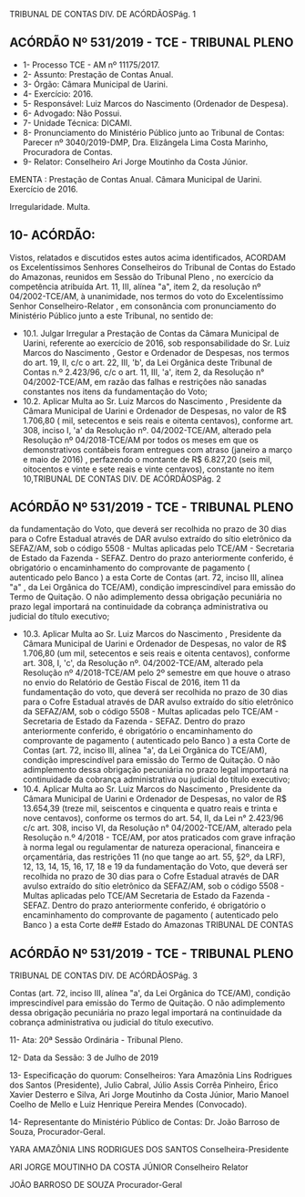 TRIBUNAL DE CONTAS DIV. DE ACÓRDÃOSPág. 1

## ACÓRDÃO Nº 531/2019 - TCE - TRIBUNAL PLENO

- 1- Processo TCE - AM nº 11175/2017.
- 2- Assunto: Prestação de Contas Anual.
- 3- Órgão: Câmara Municipal de Uarini.
- 4- Exercício: 2016.
- 5- Responsável: Luiz Marcos do Nascimento (Ordenador de Despesa).
- 6- Advogado: Não Possui.
- 7- Unidade Técnica: DICAMI.
- 8- Pronunciamento  do  Ministério  Público  junto  ao  Tribunal  de  Contas: Parecer  nº 3040/2019-DMP, Dra. Elizângela Lima Costa Marinho, Procuradora de Contas.
- 9- Relator: Conselheiro Ari Jorge Moutinho da Costa Júnior.

EMENTA : Prestação  de  Contas  Anual. Câmara Municipal de Uarini. Exercício de 2016.

Irregularidade. Multa.

## 10-  ACÓRDÃO:

Vistos, relatados e discutidos estes autos acima identificados, ACORDAM os Excelentíssimos Senhores Conselheiros do Tribunal de Contas do Estado do Amazonas, reunidos em Sessão do Tribunal Pleno , no exercício da competência atribuída Art. 11, III, alínea "a", item 2, da resolução nº 04/2002-TCE/AM, à unanimidade, nos termos do voto do Excelentíssimo Senhor Conselheiro-Relator , em consonância com pronunciamento do Ministério Público junto a este Tribunal, no sentido de:

- 10.1. Julgar Irregular a Prestação de Contas da Câmara Municipal de Uarini, referente  ao  exercício  de  2016,  sob  responsabilidade  do Sr.  Luiz Marcos do Nascimento , Gestor e Ordenador de Despesas, nos termos do art. 19, II, c/c o art. 22, III, 'b', da Lei Orgânica deste Tribunal de Contas  n.º  2.423/96,  c/c  o  art.  11,  III,  'a',  item  2,  da  Resolução  n° 04/2002-TCE/AM,  em  razão  das  falhas  e  restrições  não  sanadas constantes nos itens da fundamentação do Voto;
- 10.2. Aplicar  Multa ao Sr.  Luiz  Marcos  do  Nascimento ,  Presidente  da Câmara Municipal de Uarini e Ordenador de Despesas, no valor de R$ 1.706,80 ( mil, setecentos e seis reais e oitenta centavos), conforme art. 308,  inciso  I,  'a'  da  Resolução  nº.  04/2002-TCE/AM,  alterado  pela Resolução  nº  04/2018-TCE/AM  por  todos  os  meses  em  que  os demonstrativos contábeis foram entregues com atraso (janeiro a março e  maio  de  2016) , perfazendo  o  montante  de R$  6.827,20 (seis  mil, oitocentos e vinte e sete reais e vinte centavos), constante no item 10,TRIBUNAL DE CONTAS DIV. DE ACÓRDÃOSPág. 2

## ACÓRDÃO Nº 531/2019 - TCE - TRIBUNAL PLENO

da fundamentação do Voto, que deverá ser recolhida no prazo de 30 dias  para  o  Cofre  Estadual  através  de  DAR  avulso  extraído  do  sítio eletrônico da SEFAZ/AM, sob o código 5508 - Multas aplicadas pelo TCE/AM - Secretaria de Estado da Fazenda - SEFAZ. Dentro do prazo anteriormente conferido, é obrigatório o encaminhamento do comprovante de pagamento ( autenticado pelo Banco ) a esta Corte de Contas (art.  72,  inciso  III,  alínea  "a"  ,  da  Lei  Orgânica  do  TCE/AM), condição imprescindível para emissão do Termo de Quitação. O não adimplemento dessa obrigação pecuniária no prazo legal importará na continuidade da cobrança administrativa ou judicial do título executivo;

- 10.3. Aplicar  Multa ao Sr.  Luiz  Marcos  do  Nascimento ,  Presidente  da Câmara Municipal de Uarini e Ordenador de Despesas, no valor de R$ 1.706,80 (um mil, setecentos e seis reais e oitenta centavos), conforme art.  308,  I,  'c',  da  Resolução  nº.  04/2002-TCE/AM,  alterado  pela Resolução nº 4/2018-TCE/AM pelo 2º semestre em que houve o atraso no  envio do  Relatório de  Gestão  Fiscal de 2016,  item 11  da fundamentação do voto, que deverá ser recolhida no prazo de 30 dias para  o  Cofre  Estadual  através  de  DAR  avulso  extraído  do  sítio eletrônico da SEFAZ/AM, sob o código 5508 - Multas aplicadas pelo TCE/AM - Secretaria de Estado da Fazenda - SEFAZ. Dentro do prazo anteriormente conferido, é obrigatório o encaminhamento do comprovante de pagamento ( autenticado pelo Banco ) a esta Corte de Contas  (art.  72,  inciso  III,  alínea  "a',  da  Lei  Orgânica  do  TCE/AM), condição imprescindível para emissão do Termo de Quitação. O não adimplemento dessa obrigação pecuniária no prazo legal importará na continuidade da cobrança administrativa ou judicial do título executivo;
- 10.4. Aplicar  Multa ao Sr.  Luiz  Marcos  do  Nascimento ,  Presidente  da Câmara Municipal de Uarini e Ordenador de Despesas, no valor de R$ 13.654,39 (treze  mil,  seiscentos e cinquenta e quatro reais e trinta e nove centavos), conforme os termos do art. 54, II, da Lei n° 2.423/96 c/c art. 308, inciso VI, da Resolução n° 04/2002-TCE/AM, alterado pela Resolução  n.º  4/2018  -  TCE/AM,  por  atos  praticados  com  grave infração  à  norma  legal  ou  regulamentar  de  natureza  operacional, financeira e orçamentária, das restrições 11 (no que tange ao art. 55, §2º,  da  LRF),  12,  13,  14,  15,  16,  17,  18  e  19  da  fundamentação do Voto, que deverá ser recolhida no prazo de 30 dias para o Cofre Estadual  através  de  DAR  avulso  extraído  do  sítio  eletrônico  da SEFAZ/AM,  sob  o  código  5508  -  Multas  aplicadas  pelo  TCE/AM  Secretaria de Estado  da Fazenda  -  SEFAZ.  Dentro  do  prazo anteriormente conferido, é obrigatório o encaminhamento do comprovante de pagamento ( autenticado pelo Banco ) a esta Corte de## Estado do Amazonas TRIBUNAL DE CONTAS

## ACÓRDÃO Nº 531/2019 - TCE - TRIBUNAL PLENO

TRIBUNAL DE CONTAS DIV. DE ACÓRDÃOSPág. 3

Contas  (art.  72,  inciso  III,  alínea  "a',  da  Lei  Orgânica  do  TCE/AM), condição imprescindível para emissão do Termo de Quitação. O não adimplemento dessa obrigação pecuniária no prazo legal importará na continuidade da cobrança administrativa ou judicial do título executivo.

11-  Ata: 20ª Sessão Ordinária - Tribunal Pleno.

12-  Data da Sessão: 3 de Julho de 2019

13-  Especificação do quorum: Conselheiros: Yara Amazônia Lins Rodrigues dos Santos (Presidente), Julio Cabral, Júlio Assis Corrêa Pinheiro, Érico Xavier Desterro e Silva, Ari Jorge Moutinho da Costa Júnior, Mario Manoel Coelho de Mello e Luiz Henrique Pereira Mendes (Convocado).

14-  Representante  do  Ministério  Público  de  Contas: Dr. João  Barroso  de  Souza, Procurador-Geral.

YARA AMAZÔNIA LINS RODRIGUES DOS SANTOS Conselheira-Presidente

ARI JORGE MOUTINHO DA COSTA JÚNIOR Conselheiro Relator

JOÃO BARROSO DE SOUZA Procurador-Geral